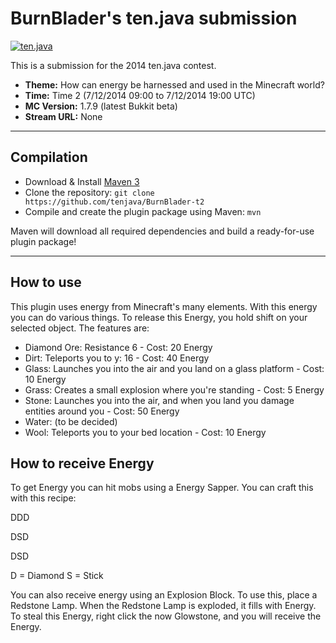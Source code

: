 BurnBlader's ten.java submission
==============================

[![ten.java](https://cdn.mediacru.sh/hu4CJqRD7AiB.svg)](https://tenjava.com/)

This is a submission for the 2014 ten.java contest.

- __Theme:__ How can energy be harnessed and used in the Minecraft world?
- __Time:__ Time 2 (7/12/2014 09:00 to 7/12/2014 19:00 UTC)
- __MC Version:__ 1.7.9 (latest Bukkit beta)
- __Stream URL:__ None

<!-- put chosen theme above -->

---------------------------------------

Compilation
-----------

- Download & Install [Maven 3](http://maven.apache.org/download.html)
- Clone the repository: `git clone https://github.com/tenjava/BurnBlader-t2`
- Compile and create the plugin package using Maven: `mvn`

Maven will download all required dependencies and build a ready-for-use plugin package!

---------------------------------------

How to use
----------

This plugin uses energy from Minecraft's many elements. With this energy you can do various things. To release this Energy, you hold shift on your selected object. The features are:

- Diamond Ore: Resistance 6 - Cost: 20 Energy
- Dirt: Teleports you to y: 16 - Cost: 40 Energy
- Glass: Launches you into the air and you land on a glass platform - Cost: 10 Energy
- Grass: Creates a small explosion where you're standing - Cost: 5 Energy
- Stone: Launches you into the air, and when you land you damage entities around you - Cost: 50 Energy
- Water: (to be decided)
- Wool: Teleports you to your bed location - Cost: 10 Energy

How to receive Energy
---------------------

To get Energy you can hit mobs using a Energy Sapper. You can craft this with this recipe:

DDD

DSD

DSD

D = Diamond
S = Stick

You can also receive energy using an Explosion Block. To use this, place a Redstone Lamp. When the Redstone Lamp is exploded, it fills with Energy. To steal this Energy, right click the now Glowstone, and you will receive the Energy.
